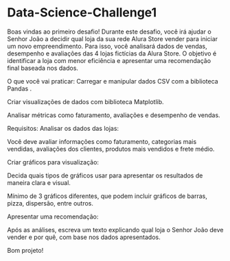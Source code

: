 # Data-Science-Challenge1
Boas vindas ao primeiro desafio!
Durante este desafio, você irá ajudar o Senhor João a decidir qual loja da sua rede Alura Store vender para iniciar um novo empreendimento. Para isso, você analisará dados de vendas, desempenho e avaliações das 4 lojas fictícias da Alura Store. O objetivo é identificar a loja com menor eficiência e apresentar uma recomendação final baseada nos dados.

O que você vai praticar:
Carregar e manipular dados CSV com a biblioteca Pandas .

Criar visualizações de dados com biblioteca Matplotlib.

Analisar métricas como faturamento, avaliações e desempenho de vendas.

Requisitos:
Analisar os dados das lojas:

Você deve avaliar informações como faturamento, categorias mais vendidas, avaliações dos clientes, produtos mais vendidos e frete médio.

Criar gráficos para visualização:

Decida quais tipos de gráficos usar para apresentar os resultados de maneira clara e visual.

Mínimo de 3 gráficos diferentes, que podem incluir gráficos de barras, pizza, dispersão, entre outros.

Apresentar uma recomendação:

Após as análises, escreva um texto explicando qual loja o Senhor João deve vender e por quê, com base nos dados apresentados.

Bom projeto!

